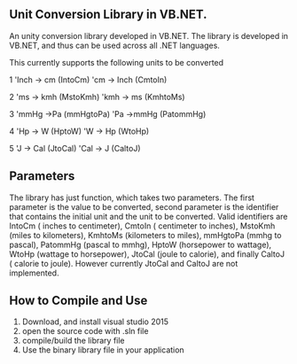 Unit Conversion Library in VB.NET. 
---------
An unity conversion library developed in VB.NET. 
The library is developed in VB.NET, and thus can be used across all .NET languages. 
 
This currently supports the following units to be converted

 1 'Inch -> cm (IntoCm)
    'cm -> Inch (CmtoIn)

 2 'ms -> kmh (MstoKmh)
    'kmh -> ms (KmhtoMs)

 3 'mmHg ->Pa (mmHgtoPa)
    'Pa ->mmHg (PatommHg)

4  'Hp -> W (HptoW)
    'W -> Hp (WtoHp)

5  'J -> Cal (JtoCal)
    'Cal -> J (CaltoJ)


Parameters 
---------
The library has just function, which takes two parameters. The first parameter is the value to be converted, second parameter is the identifier that contains the initial unit and the unit to be converted.
Valid identifiers are IntoCm ( inches to centimeter), CmtoIn ( centimeter to inches), MstoKmh (miles to kilometers), KmhtoMs (kilometers to miles), mmHgtoPa (mmhg to pascal), PatommHg (pascal to mmhg), HptoW (horsepower to wattage), WtoHp (wattage to horsepower), JtoCal (joule to calorie), and finally CaltoJ ( calorie to joule). However currently JtoCal and CaltoJ are not implemented. 


How to Compile and Use
---------

1. Download, and install visual studio 2015
2. open the source code with .sln file
3. compile/build the library file
4. Use the binary library file in your application 
